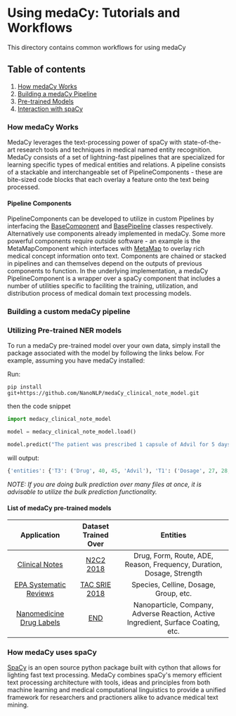 # Using medaCy: Tutorials and Workflows
This directory contains common workflows for using medaCy

## Table of contents
1. [How medaCy Works](#how-medacy-works)
2. [Building a medaCy Pipeline](#building-a-custom-medacy-pipeline)
3. [Pre-trained Models](#utilizing-pre-trained-ner-models)
4. [Interaction with spaCy](#how-medacy-uses-spacy)

### How medaCy Works
MedaCy leverages the text-processing power of spaCy with state-of-the-art research tools and techniques in medical named entity recognition.
MedaCy consists of a set of lightning-fast pipelines that are specialized for learning specific types of medical entities and relations. A pipeline consists
of a stackable and interchangeable set of PipelineComponents - these are bite-sized code blocks that each overlay a feature onto the text being processed. 

#### Pipeline Components
PipelineComponents can be developed to utilize in custom Pipelines by interfacing the [BaseComponent](medacy/pipeline_components/base/base_component.py) and [BasePipeline](medacy/pipelines/base/base_pipeline.py) classes respectively. Alternatively use components already implemented in medaCy. Some more powerful components require outside software - an example is the MetaMapComponent which interfaces with [MetaMap](https://metamap.nlm.nih.gov/)
to overlay rich medical concept information onto text. Components are chained or stacked in pipelines and can themselves depend on the outputs of previous components to function. In the underlying implementation, a medaCy PipelineComponent is a wrapper over a spaCy component that includes a number of utilities specific to faciliting the training, utilization, and distribution process of medical domain text processing models.

### Building a custom medaCy pipeline

### Utilizing Pre-trained NER models
To run a medaCy pre-trained model over your own data, simply install the package associated with the model by following the links below.
For example, assuming you have medaCy installed:

Run:

`pip install git+https://github.com/NanoNLP/medaCy_clinical_note_model.git`

then the code snippet

```python
import medacy_clinical_note_model

model = medacy_clinical_note_model.load()

model.predict("The patient was prescribed 1 capsule of Advil for 5 days.")
```
will output:
```python
{'entities': {'T3': ('Drug', 40, 45, 'Advil'), 'T1': ('Dosage', 27, 28, '1'), 'T2': ('Form', 29, 36, 'capsule'), 'T4': ('Duration', 46, 56, 'for 5 days')}, 'relations': []}
```
*NOTE: If you are doing bulk prediction over many files at once, it is advisable to utilize the bulk prediction functionality.*

#### List of medaCy pre-trained models
| Application | Dataset Trained Over | Entities |
| :---------: | :----------------: |:-------------:|
| [Clinical Notes](/examples/models/clinical_notes_model.md)| [N2C2 2018](https://n2c2.dbmi.hms.harvard.edu/) | Drug, Form, Route, ADE, Reason, Frequency, Duration, Dosage, Strength  |
| [EPA Systematic Reviews](/examples/models/epa_systematic_review_model.md) | [TAC SRIE 2018](https://tac.nist.gov/2018/SRIE/) | Species, Celline, Dosage, Group, etc. |
| [Nanomedicine Drug Labels](/examples/models/nanomedicine_drug_labels.md) | [END](https://www.ncbi.nlm.nih.gov/pmc/articles/PMC5644562/) | Nanoparticle, Company, Adverse Reaction, Active Ingredient, Surface Coating, etc. |

### How medaCy uses spaCy
[SpaCy](https://github.com/explosion/spaCy) is an open source python package built with cython that allows for lighting fast text processing. MedaCy combines spaCy's memory efficient text processing architecture with tools, ideas and principles from both machine learning and medical computational linguistics to provide a unified framework for researchers and practioners alike to advance medical text mining.
